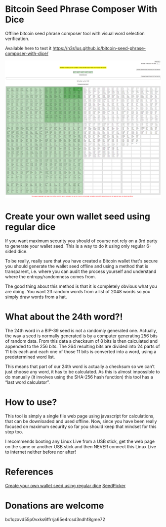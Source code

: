 # Bitcoin Seed Phrase Composer With Dice
Offline bitcoin seed phrase composer tool with visual word selection verification.

Available here to test it https://n3s1us.github.io/bitcoin-seed-phrase-composer-with-dice/

<p align="center">
  <img src="./preview.png" width="738">
</p>

# Create your own wallet seed using regular dice
If you want maximum security you should of course not rely on a 3rd party to generate your wallet seed. This is a way to do it using only regular 6-sided dice.

To be really, really sure that you have created a Bitcoin wallet that's secure you should generate the wallet seed offline and using a method that is transparent, i.e. where you can audit the process yourself and understand where the entropy/randomness comes from.

The good thing about this method is that it is completely obvious what you are doing. You want 23 random words from a list of 2048 words so you simply draw words from a hat.

# What about the 24th word?!
The 24th word in a BIP-39 seed is not a randomly generated one. Actually, the way a seed is normally generated is by a computer generating 256 bits of random data. From this data a checksum of 8 bits is then calculated and appended to the 256 bits. The 264 resulting bits are divided into 24 parts of 11 bits each and each one of those 11 bits is converted into a word, using a predetermined word list.

This means that part of our 24th word is actually a checksum so we can’t just choose any word, it has to be calculated. As this is almost impossible to do manually (it involves using the SHA-256 hash function) this tool has a “last word calculator”.

# How to use?
This tool is simply a single file web page using javascript for calculations, that can be downloaded and used offline. Now, since you have been really focused on maximum security so far you should keep that mindset for this step too.

I recommends booting any Linux Live from a USB stick, get the web page on the same or another USB stick and then NEVER connect this Linux Live to internet neither before nor after!

# References
[Create your own wallet seed using regular dice](https://en.bitcoin.se/articles/create-your-own-wallet-seed-using-regular-dice) 
[SeedPicker](https://seedpicker.net/calculator/last-word.html)



# Donations are welcome

bc1qzxvd55p0vxks6ffrrja65e4rcsd3ndhf8gme72
